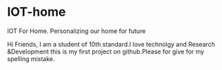 # IOT-home
IOT For Home. Personalizing our home for future

Hi Friends,
I am a student of 10th standard.I love technolgy and Research &Development this is my first project on github.Please for give for my spelling mistake.
